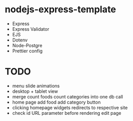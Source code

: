# nodejs-express-template

-   Express
-   Express Validator
-   EJS
-   Dotenv
-   Node-Postgre
-   Prettier config

# TODO
- menu slide animations
- desktop + tablet view
- merge count foods count categories into one db call
- home page add food add category button
- clicking homepage widgets redirects to respective site
- check id URL parameter before rendering edit page